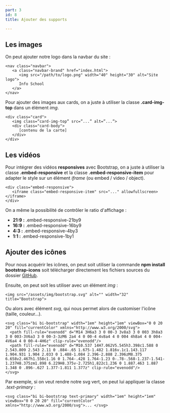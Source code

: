```yaml
---
part: 3
id: 8
title: Ajouter des supports

---
```

## Les images

On peut ajouter notre logo dans la navbar du site :

    <nav class="navbar">
       <a class="navbar-brand" href="index.html">
          <img src="/path/to/logo.png" width="40" height="30" alt="Site logo">
          Info School
       </a>
    </nav>

Pour ajouter des images aux cards, on a juste à utiliser la classe **.card-img-top** dans un élément _img_.

    <div class="card">
       <img class=”card-img-top” src=”...” alt=”...”>
       <div class="card-body">
          [contenu de la carte]
       </div>
    </div>

## Les vidéos

Pour intégrer des vidéos **responsives** avec Bootstrap, on a juste à utiliser la classe **.embed-responsive** et la classe **.embed-responsive-item** pour adapter le style sur un élément _iframe_ (ou embed / video / object).

    <div class="embed-responsive">
       <iframe class="embed-responsive-item" src="..." allowfullscreen> </iframe>
    </div>

On a même la possibilité de contrôler le ratio d'affichage :

* **21:9 :** .embed-responsive-21by9
* **16:9 :** .embed-responsive-16by9
* **4:3 :** .embed-responsive-4by3
* **1:1 :** .embed-responsive-1by1

## Ajouter des icônes

Pour nous acquérir les icônes, on peut soit utiliser la commande **npm install bootstrap-icons** soit télécharger directement les fichiers sources du dossier [GitHub](https://github.com/twbs/icons).

Ensuite, on peut soit les utiliser avec un élément _img_ :

    <img src="/assets/img/bootstrap.svg" alt="" width="32" title="Bootstrap">

Ou alors avec élément _svg_, qui nous permet alors de customiser l'icône (taille, couleur...).

    <svg class="bi bi-bootstrap" width="1em" height="1em" viewBox="0 0 20 20" fill="currentColor" xmlns="http://www.w3.org/2000/svg">
      <path fill-rule="evenodd" d="M14 3H6a3 3 0 00-3 3v8a3 3 0 003 3h8a3 3 0 003-3V6a3 3 0 00-3-3zM6 2a4 4 0 00-4 4v8a4 4 0 004 4h8a4 4 0 004-4V6a4 4 0 00-4-4H6z" clip-rule="evenodd"/>
      <path fill-rule="evenodd" d="M10.537 14H7.062V5.545h3.398c1.588 0 2.543.809 2.543 2.11 0 .884-.65 1.675-1.482 1.816v.1c1.143.117 1.904.931 1.904 2.033 0 1.488-1.084 2.396-2.888 2.396zM8.375 6.658v2.467h1.558c1.16 0 1.764-.428 1.764-1.23 0-.78-.568-1.237-1.541-1.237H8.375zm1.898 6.229H8.375v-2.725h1.822c1.236 0 1.887.463 1.887 1.348 0 .896-.627 1.377-1.811 1.377z" clip-rule="evenodd"/>
    </svg>

Par exemple, si on veut rendre notre svg vert, on peut lui appliquer la classe _.text-primary_ :

    <svg class="bi bi-bootstrap text-primary" width="1em" height="1em" viewBox="0 0 20 20" fill="currentColor" xmlns="http://www.w3.org/2000/svg">... </svg>